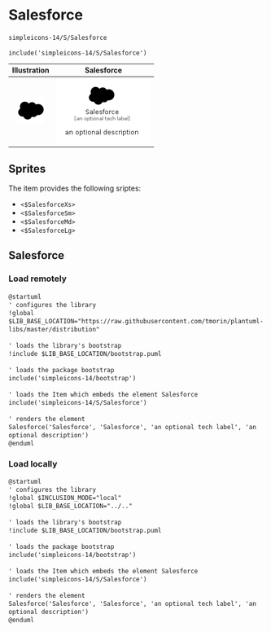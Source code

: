 # Salesforce


```text
simpleicons-14/S/Salesforce
```

```text
include('simpleicons-14/S/Salesforce')
```



| Illustration | Salesforce |
| :---: | :---: |
| ![illustration for Illustration](../../simpleicons-14/S/Salesforce.png) | ![illustration for Salesforce](../../simpleicons-14/S/Salesforce.Local.png) |



## Sprites
The item provides the following sriptes:

- `<$SalesforceXs>`
- `<$SalesforceSm>`
- `<$SalesforceMd>`
- `<$SalesforceLg>`





## Salesforce

### Load remotely
```plantuml
@startuml
' configures the library
!global $LIB_BASE_LOCATION="https://raw.githubusercontent.com/tmorin/plantuml-libs/master/distribution"

' loads the library's bootstrap
!include $LIB_BASE_LOCATION/bootstrap.puml

' loads the package bootstrap
include('simpleicons-14/bootstrap')

' loads the Item which embeds the element Salesforce
include('simpleicons-14/S/Salesforce')

' renders the element
Salesforce('Salesforce', 'Salesforce', 'an optional tech label', 'an optional description')
@enduml
```

### Load locally
```plantuml
@startuml
' configures the library
!global $INCLUSION_MODE="local"
!global $LIB_BASE_LOCATION="../.."

' loads the library's bootstrap
!include $LIB_BASE_LOCATION/bootstrap.puml

' loads the package bootstrap
include('simpleicons-14/bootstrap')

' loads the Item which embeds the element Salesforce
include('simpleicons-14/S/Salesforce')

' renders the element
Salesforce('Salesforce', 'Salesforce', 'an optional tech label', 'an optional description')
@enduml
```

